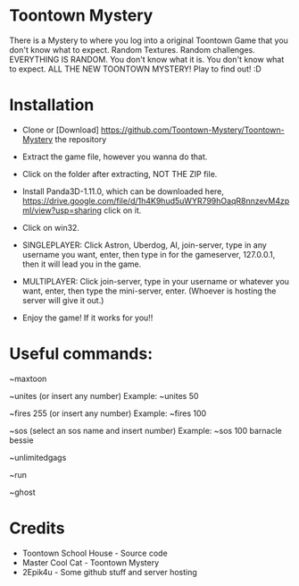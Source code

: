 # Toontown Mystery
There is a Mystery to where you log into a original Toontown Game that you don't know what to expect.
Random Textures.
Random challenges.
EVERYTHING IS RANDOM.
You don't know what it is.
You don't know what to expect.
ALL THE NEW TOONTOWN MYSTERY!
Play to find out! :D


# Installation
* Clone or [Download] https://github.com/Toontown-Mystery/Toontown-Mystery the repository

* Extract the game file, however you wanna do that.

* Click on the folder after extracting, NOT THE ZIP file.

* Install Panda3D-1.11.0, which can be downloaded here, https://drive.google.com/file/d/1h4K9hud5uWYR799hOaqR8nnzevM4zpmI/view?usp=sharing click on it.

* Click on win32.

* SINGLEPLAYER: Click Astron, Uberdog, AI, join-server, type in any username you want, enter, then type in for the gameserver, 127.0.0.1, then it will lead you in the game.

* MULTIPLAYER: Click join-server, type in your username or whatever you want, enter, then type the mini-server, enter. (Whoever is hosting the server will give it out.)

* Enjoy the game! If it works for you!!



# Useful commands:

~maxtoon

~unites (or insert any number) Example: ~unites 50

~fires 255 (or insert any number) Example: ~fires 100

~sos (select an sos name and insert number) Example: ~sos 100 barnacle bessie

~unlimitedgags

~run

~ghost



# Credits
* Toontown School House - Source code
* Master Cool Cat - Toontown Mystery
* 2Epik4u - Some github stuff and server hosting
